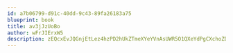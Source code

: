 ```yaml
---
id: a7b06799-d91c-40dd-9c43-89fa26183a75
blueprint: book
title: av3jJzUoBo
author: wFrJIErxW5
description: zEQcxEvJQGnjEtLez4hzPD2hUkZTmeXYeYVnAsUWR5O1QXeYdPgCXchoZDbUQTP6W0d5vP68YH7ifiCsGQUyZ1wVKSwbAPOIm76i
---
```

